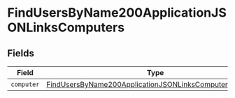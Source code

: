 # FindUsersByName200ApplicationJSONLinksComputers


## Fields

| Field                                                                                                                                         | Type                                                                                                                                          | Required                                                                                                                                      | Description                                                                                                                                   |
| --------------------------------------------------------------------------------------------------------------------------------------------- | --------------------------------------------------------------------------------------------------------------------------------------------- | --------------------------------------------------------------------------------------------------------------------------------------------- | --------------------------------------------------------------------------------------------------------------------------------------------- |
| `computer`                                                                                                                                    | [FindUsersByName200ApplicationJSONLinksComputersComputer](../../models/operations/findusersbyname200applicationjsonlinkscomputerscomputer.md) | :heavy_minus_sign:                                                                                                                            | N/A                                                                                                                                           |